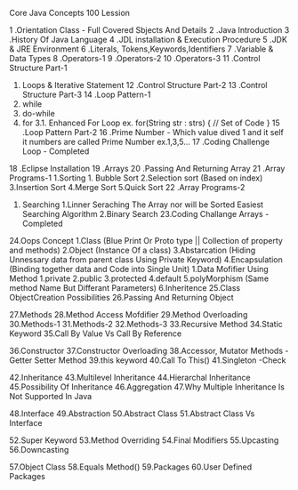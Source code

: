 Core Java Concepts 100 Lession

1  .Orientation Class - Full Covered Sbjects And Details
2  .Java Introduction 
3  .History Of Java Language
4  .JDL installation & Execution Procedure
5  .JDK & JRE Environment
6  .Literals, Tokens,Keywords,Identifiers
7  .Variable & Data Types
8  .Operators-1
9  .Operators-2
10 .Operators-3
11 .Control Structure Part-1 
  1. Loops & Iterative Statement
12 .Control Structure Part-2
13 .Control Structure Part-3
14 .Loop Pattern-1
  1. while
  2. do-while
  3. for
  3.1.  Enhanced For Loop
     ex. for(String str : strs) {
           // Set of Code
         }
15 .Loop Pattern Part-2
16 .Prime Number - Which value dived 1 and it self it numbers are called Prime Number ex.1,3,5...
17 .Coding Challenge Loop - Completed 

18 .Eclipse Installation
19 .Arrays
20 .Passing And Returning Array
21 .Array Programs-1
  1.Sorting
    1. Bubble Sort
    2.Selection sort (Based on index)
    3.Insertion Sort
    4.Merge Sort
    5.Quick Sort
22 .Array Programs-2
  1. Searching
       1.Linner Seraching
           The Array nor will be Sorted
           Easiest Searching Algorithm
       2.Binary Search
23.Coding Challange Arrays - Completed

24.Oops Concept
  1.Class (Blue Print Or Proto type || Collection of property and methods)
  2.Object (Instance Of a class)
  3.Abstarcation (Hiding Unnessary data from parent class Using Private Keyword)
  4.Encapsulation (Binding together data and Code into Single Unit)
    1.Data Mofifier Using Method
      1.private
      2.public
      3.protected
      4.default
  5.polyMorphism (Same method Name But Differant Parameters)
  6.Inheritence 
25.Class ObjectCreation Possibilities
26.Passing And Returning Object

27.Methods
28.Method Access Mofdifier
29.Method Overloading
30.Methods-1
31.Methods-2
32.Methods-3
33.Recursive Method
34.Static Keyword
35.Call By Value Vs Call By Reference

36.Constructor
37.Constructor Overloading 
38.Accessor, Mutator Methods - Getter Setter Method
39.this keyword
40.Call To This()
41.Singleton -Check

42.Inheritance
43.Multilevel Inheritance 
44.Hierarchal Inheritance 
45.Possibility Of Inheritance 
46.Aggregation
47.Why Multiple Inheritance Is Not Supported In Java

48.Interface
49.Abstraction
50.Abstract Class 
51.Abstract Class Vs Interface

52.Super Keyword 
53.Method Overriding 
54.Final Modifiers 
55.Upcasting
56.Downcasting

57.Object Class 
58.Equals Method() 
59.Packages
60.User Defined Packages
